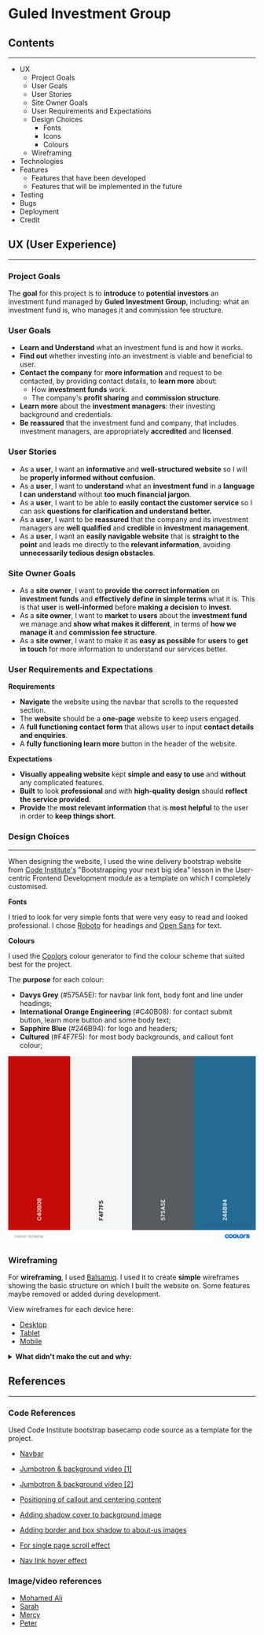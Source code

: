# Guled Investment Group #

## Contents ##
---
* UX
    * Project Goals
    * User Goals
    * User Stories
    * Site Owner Goals
    * User Requirements and Expectations
    * Design Choices
        * Fonts
        * Icons
        * Colours
    * Wireframing
* Technologies
* Features
    * Features that have been developed
    * Features that will be implemented in the future
* Testing
* Bugs
* Deployment
* Credit

## UX (User Experience) ##
---
### Project Goals ### 

The **goal** for this project is to **introduce** to **potential investors** an investment fund managed by **Guled Investment Group**, including: what an investment fund is, who manages it and commission fee structure.

### User Goals ###

* **Learn and Understand** what an investment fund is and how it works.
* **Find out** whether investing into an investment is viable and beneficial to user. 
* **Contact the company** for **more information** and request to be contacted, by providing contact details, to **learn more** about:
    * How **investment funds** work. 
    * The company's **profit sharing** and **commission structure**.
* **Learn more** about the **investment managers**: their investing background and credentials.
* **Be reassured** that the investment fund and company, that includes investment managers, are appropriately  **accredited** and **licensed**.
 
### User Stories ###

* As a **user**, I want an **informative** and **well-structured website** so I will be **properly informed without confusion**.
* As a **user**, I want to **understand** what an **investment fund** in a **language I can understand** without **too much financial jargon**.
* As a **user**, I want to be able to **easily contact the customer service** so I can ask **questions for clarification and understand better.** 
* As a **user**, I want to be **reassured** that the company and its investment managers are **well qualified** and **credible** in **investment management**.
* As a **user**, I want an **easily navigable website** that is **straight to the point** and leads me directly to the **relevant information**, avoiding **unnecessarily tedious design obstacles**.

### Site Owner Goals ###
* As a **site owner**, I want to **provide the correct information** on **investment funds** and **effectively define in simple terms** what it is. This is that **user** is **well-informed** before **making a decision** to **invest**. 
* As a **site owner**, I want to **market** to **users** about the **investment fund** we manage and **show what makes it different**, in terms of **how we manage it** and **commission fee structure**.
* As a **site owner**, I want to make it as **easy as possible** for **users** to **get in touch** for more information to understand our services better.  

### User Requirements and Expectations ###

**Requirements**
* **Navigate** the website using the navbar that scrolls to the requested section.
* The **website** should be a **one-page** website to keep users engaged. 
* A **full functioning contact form** that allows user to input **contact details and enquiries**.
* A **fully functioning learn more** button in the header of the website.

**Expectations**
* **Visually appealing website** kept **simple and easy to use** and **without** any complicated features.
* **Built** to look **professional** and with **high-quality design** should **reflect the service provided**.
* **Provide** the **most relevant information** that is **most helpful** to the user in order to **keep things short**. 

### Design Choices ###
---
When designing the website, I used the wine delivery bootstrap website from 
[Code Institute's](https://codeinstitute.net/) "Bootstrapping your next big idea" lesson 
in the User-centric Frontend Development module as a template on which I completely customised. 

**Fonts**

I tried to look for very simple fonts that were very easy to read and looked professional. 
I chose [Roboto](https://fonts.google.com/specimen/Roboto) for headings and 
[Open Sans](https://fonts.google.com/specimen/Open+Sans?query=open+sans) for text. 

**Colours**

I used the [Coolors](https://coolors.co/0a0a0a-575a5e-c40b08-246b94-f4f7f5) colour generator 
to find the colour scheme that suited best for the project. 

The **purpose** for each colour:
 
* **Davys Grey** (#575A5E): for navbar link font, body font and line under headings; 
* **International Orange Engineering** (#C40B08): for contact submit button, learn more button and some body text; 
* **Sapphire Blue** (#246B94): for logo and headers;
* **Cultured** (#F4F7F5): for most body backgrounds, and callout font colour;

![Color Scheme](wireframes/colour-scheme.png)

### Wireframing ###

For **wireframing**, I used [Balsamiq](https://balsamiq.com/). I used it to create **simple** wireframes 
showing the basic structure on which I built the website on. Some features maybe removed or added during 
development. 

View wireframes for each device here:

* [Desktop](https://github.com/gammaled/guled-investment-group/blob/master/wireframes/GIG%20desktop.pdf)
* [Tablet](https://github.com/gammaled/guled-investment-group/blob/master/wireframes/GIG%20tablet.pdf)
* [Mobile](https://github.com/gammaled/guled-investment-group/blob/master/wireframes/GIG%20mobile.pdf)

<details>
  <summary><strong>What didn't make the cut and why:</strong></summary>
  My <strong>wireframes</strong> and the website in each display format have ended up looking different to each other. This is my first project in UI/UX and I have noticed that what I planned to do did not work in reality in terms of UX/UI. My wireframes looked amazing but it did not translate so well on the different device screen. 

  This is my first project in UI/UX, as a result there were a few features that ended up taking too much time and became too difficult for me to do. 
</details>

## References ##
---
### Code References ###

Used Code Institute bootstrap basecamp code source as a template for the project.

* [Navbar](https://stackoverflow.com/questions/57980013/adding-space-between-navbar-logo-and-first-nav-link)

* [Jumbotron & background video [1]](https://stackoverflow.com/questions/34624496/bootstrap-video-jumbotron)

* [Jumbotron & background video [2]](https://stackoverflow.com/questions/46988327/set-a-responsive-video-background-for-bootstrap-jumbotron)

* [Positioning of callout and centering content](https://css-tricks.com/centering-css-complete-guide/)

* [Adding shadow cover to background image](https://stackoverflow.com/a/24084708)

* [Adding border and box shadow to about-us images](https://www.w3schools.com/css/css3_images.asp)

* [For single page scroll effect](https://www.turnwall.com/articles/adding-single-page-scrolling-navigation-to-your-site/)

* [Nav link hover effect](https://stackoverflow.com/a/9586632)

### Image/video references ###

* [Mohamed Ali](https://www.pexels.com/photo/smiling-black-businessman-in-suit-sitting-on-table-4668490/)
* [Sarah](https://www.pexels.com/photo/woman-posing-937483/)
* [Mercy](https://www.pexels.com/photo/woman-wearing-gray-notch-lapel-suit-jacket-2381069/)
* [Peter](https://www.pexels.com/photo/man-wearing-white-dress-shirt-and-black-blazer-2182970/)

